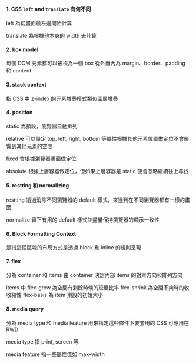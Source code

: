 #### 1. CSS `left` and `translate` 有何不同

left 為從畫面最左邊開始計算

translate 為根據他本身的 width 去計算

#### 2. box model

每個 DOM 元素都可以被視為一個 box 從外而內為 margin、border、padding 和 content

#### 3. stack context

指 CSS 中 z-index 的元素堆疊模式類似圖層堆疊

#### 4. position 

static 為預設，瀏覽器自動排列

relative 可以設定 top, left, right, bottom 等屬性根據其他元素位置做定位不會影響到其他元素的空間

fixed 會根據瀏覽器畫面做定位

absolute 根據上層容器做定位，但如果上層容器是 static 便會忽略繼續往上尋找

#### 5. restting 和 normalizing

restting 透過消除不同瀏覽器的 default 樣式，來達到在不同瀏覽器都有一樣的畫面

normalize 留下有用的 default 樣式並盡量保持瀏覽器的顯示一致性

#### 6. Block Formatting Context

是指這個區塊的布局方式是透過 block 和 inline 的規則呈現

#### 7. flex

分為 container 和 items 由 container 決定內部 items 的對齊方向和排列方向

items 中 flex-grow 為空間有剩餘時候的延展比率 flex-shrink 為空間不夠時的收收縮性  flex-basis 為 item 預設的初始大小

#### 8. media query

分為 media type 和 media feature 用來指定這些條件下要套用的 CSS 可應用在 RWD

media type 指 print, screen 等

media feature 指一些屬性值如 max-width